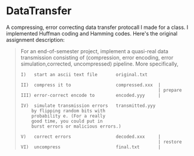 # DataTransfer
A compressing, error correcting data transfer protocall I made for a class. I implemented Huffman coding and Hamming codes. Here's the original assignment description:

>For an end-of-semester project, implement a quasi-real data transmission consisting of (compression, error encoding, error simulation,corrected, uncompressed) pipeline. More specifically,
>
>```
>I)   start an ascii text file       original.txt      
> 
>II)  compress it to                 compressed.xxx  |
>                                                     | prepare 
>III) error-correct encode to        encoded.yyy     |
> 
>IV)  simulate transmission errors   transmitted.yyy
>     by flipping random bits with
>     probability e. (For a really
>     good time, you could put in
>     burst errors or malicious errors.)
> 
>V)   correct errors                 decoded.xxx     |
>                                                     | restore
>VI)  uncompress                     final.txt       |  
>```

